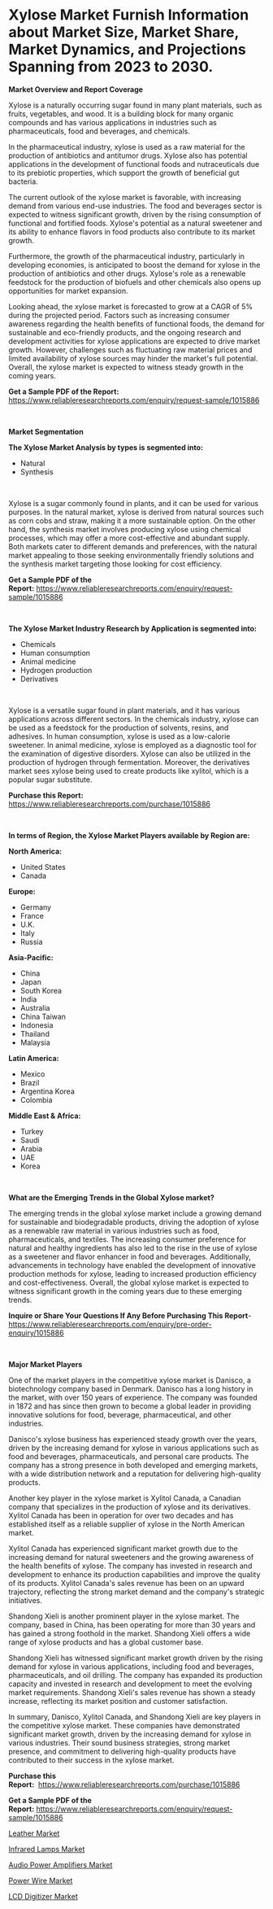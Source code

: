 <p><h1>Xylose Market Furnish Information about Market Size, Market Share, Market Dynamics, and Projections Spanning from 2023 to 2030.</h1></p><p><strong>Market Overview and Report Coverage</strong></p>
<p><p>Xylose is a naturally occurring sugar found in many plant materials, such as fruits, vegetables, and wood. It is a building block for many organic compounds and has various applications in industries such as pharmaceuticals, food and beverages, and chemicals.</p><p>In the pharmaceutical industry, xylose is used as a raw material for the production of antibiotics and antitumor drugs. Xylose also has potential applications in the development of functional foods and nutraceuticals due to its prebiotic properties, which support the growth of beneficial gut bacteria.</p><p>The current outlook of the xylose market is favorable, with increasing demand from various end-use industries. The food and beverages sector is expected to witness significant growth, driven by the rising consumption of functional and fortified foods. Xylose's potential as a natural sweetener and its ability to enhance flavors in food products also contribute to its market growth.</p><p>Furthermore, the growth of the pharmaceutical industry, particularly in developing economies, is anticipated to boost the demand for xylose in the production of antibiotics and other drugs. Xylose's role as a renewable feedstock for the production of biofuels and other chemicals also opens up opportunities for market expansion.</p><p>Looking ahead, the xylose market is forecasted to grow at a CAGR of 5% during the projected period. Factors such as increasing consumer awareness regarding the health benefits of functional foods, the demand for sustainable and eco-friendly products, and the ongoing research and development activities for xylose applications are expected to drive market growth. However, challenges such as fluctuating raw material prices and limited availability of xylose sources may hinder the market's full potential. Overall, the xylose market is expected to witness steady growth in the coming years.</p></p>
<p><strong>Get a Sample PDF of the Report:</strong> <a href="https://www.reliableresearchreports.com/enquiry/request-sample/1015886">https://www.reliableresearchreports.com/enquiry/request-sample/1015886</a></p>
<p>&nbsp;</p>
<p><strong>Market Segmentation</strong></p>
<p><strong>The Xylose Market Analysis by types is segmented into:</strong></p>
<p><ul><li>Natural</li><li>Synthesis</li></ul></p>
<p>&nbsp;</p>
<p><p>Xylose is a sugar commonly found in plants, and it can be used for various purposes. In the natural market, xylose is derived from natural sources such as corn cobs and straw, making it a more sustainable option. On the other hand, the synthesis market involves producing xylose using chemical processes, which may offer a more cost-effective and abundant supply. Both markets cater to different demands and preferences, with the natural market appealing to those seeking environmentally friendly solutions and the synthesis market targeting those looking for cost efficiency.</p></p>
<p><strong>Get a Sample PDF of the Report:</strong>&nbsp;<a href="https://www.reliableresearchreports.com/enquiry/request-sample/1015886">https://www.reliableresearchreports.com/enquiry/request-sample/1015886</a></p>
<p>&nbsp;</p>
<p><strong>The Xylose Market Industry Research by Application is segmented into:</strong></p>
<p><ul><li>Chemicals</li><li>Human consumption</li><li>Animal medicine</li><li>Hydrogen production</li><li>Derivatives</li></ul></p>
<p>&nbsp;</p>
<p><p>Xylose is a versatile sugar found in plant materials, and it has various applications across different sectors. In the chemicals industry, xylose can be used as a feedstock for the production of solvents, resins, and adhesives. In human consumption, xylose is used as a low-calorie sweetener. In animal medicine, xylose is employed as a diagnostic tool for the examination of digestive disorders. Xylose can also be utilized in the production of hydrogen through fermentation. Moreover, the derivatives market sees xylose being used to create products like xylitol, which is a popular sugar substitute.</p></p>
<p><strong>Purchase this Report:</strong>&nbsp; <a href="https://www.reliableresearchreports.com/purchase/1015886">https://www.reliableresearchreports.com/purchase/1015886</a></p>
<p>&nbsp;</p>
<p><strong>In terms of Region, the Xylose Market Players available by Region are:</strong></p>
<p>
    <p> <strong> North America: </strong>
        <ul>
            <li>United States</li>
            <li>Canada</li>
        </ul>
        </p> 
    <p> <strong> Europe: </strong>
        <ul>
            <li>Germany</li>
            <li>France</li>
            <li>U.K.</li>
            <li>Italy</li>
            <li>Russia</li>
        </ul>
        </p> 
    <p> <strong> Asia-Pacific: </strong>
        <ul>
            <li>China</li>
            <li>Japan</li>
            <li>South Korea</li>
            <li>India</li>
            <li>Australia</li>
            <li>China Taiwan</li>
            <li>Indonesia</li>
            <li>Thailand</li>
            <li>Malaysia</li>
        </ul>
        </p> 
    <p> <strong> Latin America: </strong>
        <ul>
            <li>Mexico</li>
            <li>Brazil</li>
            <li>Argentina Korea</li>
            <li>Colombia</li>
        </ul>
        </p> 
    <p> <strong> Middle East & Africa: </strong>
        <ul>
            <li>Turkey</li>
            <li>Saudi</li>
            <li>Arabia</li>
            <li>UAE</li>
            <li>Korea</li>
        </ul>
    </p>
    </p>
<p>&nbsp;</p>
<p><strong>What are the Emerging Trends in the Global Xylose market?</strong></p>
<p><p>The emerging trends in the global xylose market include a growing demand for sustainable and biodegradable products, driving the adoption of xylose as a renewable raw material in various industries such as food, pharmaceuticals, and textiles. The increasing consumer preference for natural and healthy ingredients has also led to the rise in the use of xylose as a sweetener and flavor enhancer in food and beverages. Additionally, advancements in technology have enabled the development of innovative production methods for xylose, leading to increased production efficiency and cost-effectiveness. Overall, the global xylose market is expected to witness significant growth in the coming years due to these emerging trends.</p></p>
<p><strong>Inquire or Share Your Questions If Any Before Purchasing This Report</strong>- <a href="https://www.reliableresearchreports.com/enquiry/pre-order-enquiry/1015886">https://www.reliableresearchreports.com/enquiry/pre-order-enquiry/1015886</a></p>
<p>&nbsp;</p>
<p><strong>Major Market Players</strong></p>
<p><p>One of the market players in the competitive xylose market is Danisco, a biotechnology company based in Denmark. Danisco has a long history in the market, with over 150 years of experience. The company was founded in 1872 and has since then grown to become a global leader in providing innovative solutions for food, beverage, pharmaceutical, and other industries. </p><p>Danisco's xylose business has experienced steady growth over the years, driven by the increasing demand for xylose in various applications such as food and beverages, pharmaceuticals, and personal care products. The company has a strong presence in both developed and emerging markets, with a wide distribution network and a reputation for delivering high-quality products.</p><p>Another key player in the xylose market is Xylitol Canada, a Canadian company that specializes in the production of xylose and its derivatives. Xylitol Canada has been in operation for over two decades and has established itself as a reliable supplier of xylose in the North American market.</p><p>Xylitol Canada has experienced significant market growth due to the increasing demand for natural sweeteners and the growing awareness of the health benefits of xylose. The company has invested in research and development to enhance its production capabilities and improve the quality of its products. Xylitol Canada's sales revenue has been on an upward trajectory, reflecting the strong market demand and the company's strategic initiatives.</p><p>Shandong Xieli is another prominent player in the xylose market. The company, based in China, has been operating for more than 30 years and has gained a strong foothold in the market. Shandong Xieli offers a wide range of xylose products and has a global customer base.</p><p>Shandong Xieli has witnessed significant market growth driven by the rising demand for xylose in various applications, including food and beverages, pharmaceuticals, and oil drilling. The company has expanded its production capacity and invested in research and development to meet the evolving market requirements. Shandong Xieli's sales revenue has shown a steady increase, reflecting its market position and customer satisfaction.</p><p>In summary, Danisco, Xylitol Canada, and Shandong Xieli are key players in the competitive xylose market. These companies have demonstrated significant market growth, driven by the increasing demand for xylose in various industries. Their sound business strategies, strong market presence, and commitment to delivering high-quality products have contributed to their success in the xylose market.</p></p>
<p><strong>Purchase this Report:</strong>&nbsp;&nbsp;<a href="https://www.reliableresearchreports.com/purchase/1015886">https://www.reliableresearchreports.com/purchase/1015886</a></p>
<p></p>
<p><strong>Get a Sample PDF of the Report:</strong>&nbsp;<a href="https://www.reliableresearchreports.com/enquiry/request-sample/1015886">https://www.reliableresearchreports.com/enquiry/request-sample/1015886</a></p>
<p><p><a href="https://github.com/ChiragRP21/Market-Research-Report-List-1/blob/main/leather-market.md">Leather Market</a></p><p><a href="https://medium.com/@marilynadams76/infrared-lamps-market-size-cagr-trends-2024-2030-4e4a1d7b0b69">Infrared Lamps Market</a></p><p><a href="https://medium.com/@tiannathiel2023/audio-power-amplifiers-market-outlook-industry-overview-and-forecast-2023-to-2030-f4b8364e0a98">Audio Power Amplifiers Market</a></p><p><a href="https://github.com/ChiragRp1/Market-Research-Report-List-1/blob/main/power-wire-market.md">Power Wire Market</a></p><p><a href="https://medium.com/@judyhunter52/lcd-digitizer-market-research-report-its-history-and-forecast-2023-to-2030-5977fccef20a">LCD Digitizer Market</a></p></p>